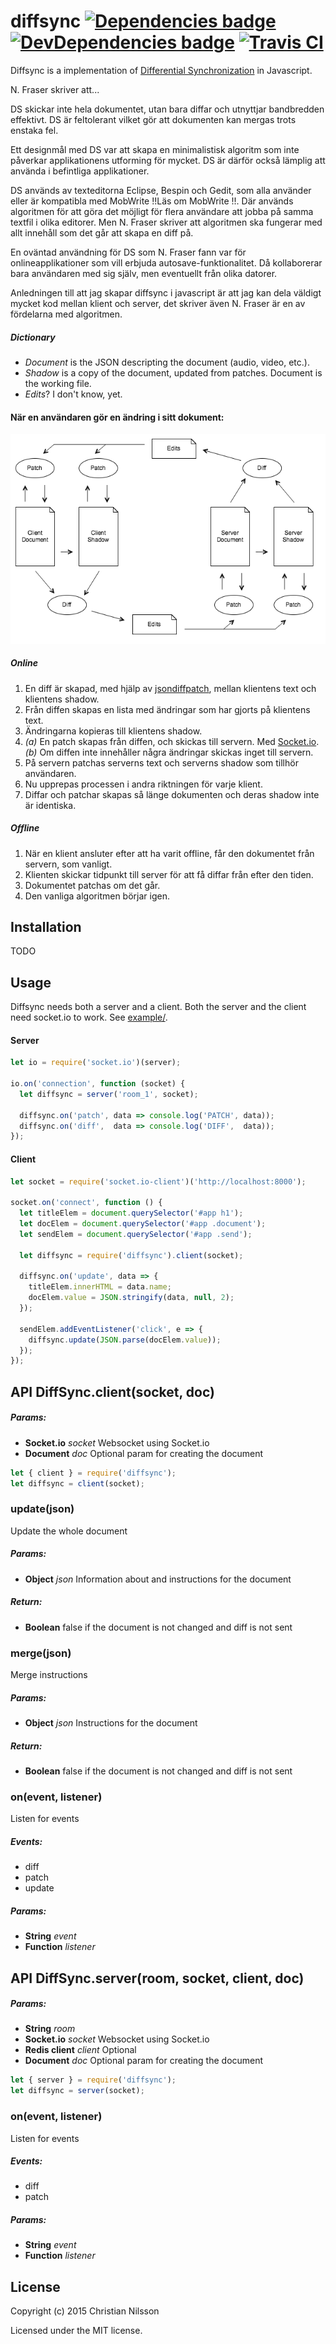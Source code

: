 # diffsync [![Dependencies badge][david-image]][david-url] [![DevDependencies badge][david-dev-image]][david-dev-url] [![Travis CI][travis-image]][travis-url]


Diffsync is a implementation of [Differential Synchronization][fraser] in
Javascript.

N. Fraser skriver att...

DS skickar inte hela dokumentet, utan bara diffar och utnyttjar bandbredden
effektivt. DS är feltolerant vilket gör att dokumenten kan mergas trots enstaka
fel.

Ett designmål med DS var att skapa en minimalistisk algoritm som inte påverkar
applikationens utforming för mycket. DS är därför också lämplig att använda
i befintliga applikationer.

DS används av texteditorna Eclipse, Bespin och Gedit, som alla använder eller
är kompatibla med MobWrite !!Läs om MobWrite !!. Där används algoritmen för att
göra det möjligt för flera användare att jobba på samma textfil i olika editorer.
Men N. Fraser skriver att algoritmen ska fungerar med allt innehåll som det går
att skapa en diff på.

En oväntad användning för DS som N. Fraser fann var för onlineapplikationer som
vill erbjuda autosave-funktionalitet. Då kollaborerar bara användaren med sig
själv, men eventuellt från olika datorer.

Anledningen till att jag skapar diffsync i javascript är att jag kan dela
väldigt mycket kod mellan klient och server, det skriver även N. Fraser är en
av fördelarna med algoritmen.


##### Dictionary

* *Document* is the JSON descripting the document (audio, video, etc.).
* *Shadow* is a copy of the document, updated from patches. Document is the
  working file.
* *Edits*? I don't know, yet.


#### När en användaren gör en ändring i sitt dokument:

![Differential Synchronization](diffsync.png)


##### Online

1. En diff är skapad, med hjälp av [jsondiffpatch][jsondiffpatch], mellan
   klientens text och klientens shadow.
2. Från diffen skapas en lista med ändringar som har gjorts på klientens text.
3. Ändringarna kopieras till klientens shadow.
4. *(a)* En patch skapas från diffen, och skickas till servern. Med [Socket.io][socket].<br>
   *(b)* Om diffen inte innehåller några ändringar skickas inget till servern.
5. På servern patchas serverns text och serverns shadow som tillhör användaren.
6. Nu upprepas processen i andra riktningen för varje klient.
7. Diffar och patchar skapas så länge dokumenten och deras shadow inte är
   identiska.


##### Offline

1. När en klient ansluter efter att ha varit offline, får den dokumentet från
   servern, som vanligt.
2. Klienten skickar tidpunkt till server för att få diffar från efter den
   tiden.
3. Dokumentet patchas om det går.
4. Den vanliga algoritmen börjar igen.


[//]: # (References)
[fraser]: https://neil.fraser.name/writing/sync/ "Differential Synchronization"
[jsondiffpatch]: https://github.com/benjamine/jsondiffpatch "Diff & patch for JavaScript objects"
[socket]: http://socket.io/ "Websocket"


## Installation

TODO


## Usage

Diffsync needs both a server and a client. Both the server and the client need
socket.io to work. See [example/](https://github.com/klambycom/diffsync/tree/master/example).

#### Server

```javascript
let io = require('socket.io')(server);

io.on('connection', function (socket) {
  let diffsync = server('room_1', socket);

  diffsync.on('patch', data => console.log('PATCH', data));
  diffsync.on('diff',  data => console.log('DIFF',  data));
});
```

#### Client

```javascript
let socket = require('socket.io-client')('http://localhost:8000');

socket.on('connect', function () {
  let titleElem = document.querySelector('#app h1');
  let docElem = document.querySelector('#app .document');
  let sendElem = document.querySelector('#app .send');

  let diffsync = require('diffsync').client(socket);

  diffsync.on('update', data => {
    titleElem.innerHTML = data.name;
    docElem.value = JSON.stringify(data, null, 2);
  });

  sendElem.addEventListener('click', e => {
    diffsync.update(JSON.parse(docElem.value));
  });
});
```


## API DiffSync.client(socket, doc)

##### Params:

* **Socket.io** *socket* Websocket using Socket.io
* **Document** *doc* Optional param for creating the document

```javascript
let { client } = require('diffsync');
let diffsync = client(socket);
```

### update(json)

Update the whole document

##### Params:

* **Object** *json* Information about and instructions for the document

##### Return:

* **Boolean** false if the document is not changed and diff is not sent

### merge(json)

Merge instructions

##### Params:

* **Object** *json* Instructions for the document

##### Return:

* **Boolean** false if the document is not changed and diff is not sent

### on(event, listener)

Listen for events

##### Events:

* diff
* patch
* update

##### Params:

* **String** *event* 
* **Function** *listener* 


## API DiffSync.server(room, socket, client, doc)

##### Params:

* **String** *room*
* **Socket.io** *socket* Websocket using Socket.io
* **Redis client** *client* Optional
* **Document** *doc* Optional param for creating the document

```javascript
let { server } = require('diffsync');
let diffsync = server(socket);
```

### on(event, listener)

Listen for events

##### Events:

* diff
* patch

##### Params:

* **String** *event*
* **Function** *listener*


## License

Copyright (c) 2015 Christian Nilsson

Licensed under the MIT license.


[david-url]: https://david-dm.org/klambycom/diffsync#info=dependencies&view=table
[david-image]: https://david-dm.org/klambycom/diffsync.svg?style=flat-square

[david-dev-url]: https://david-dm.org/klambycom/diffsync#info=devDependencies&view=table
[david-dev-image]: https://david-dm.org/klambycom/diffsync/dev-status.svg?style=flat-square

[travis-url]: https://travis-ci.org/klambycom/diffsync
[travis-image]: https://api.travis-ci.org/klambycom/diffsync.svg?style=flat-square
